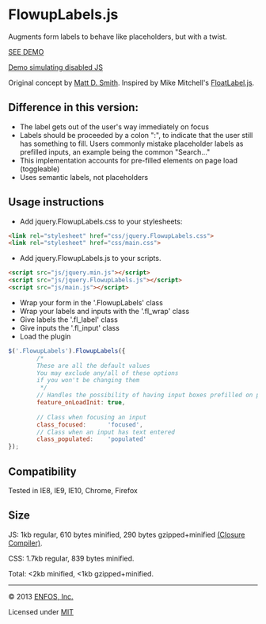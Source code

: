FlowupLabels.js
===============

Augments form labels to behave like placeholders, but with a twist.

[SEE DEMO](http://enfos.com/FlowupLabels.js/demo/)

[Demo simulating disabled JS](http://enfos.com/FlowupLabels.js/demo/index-nojs.html)

Original concept by [Matt D. Smith](http://dribbble.com/shots/1254439--GIF-Mobile-Form-Interaction). Inspired by Mike Mitchell's [FloatLabel.js](https://github.com/m10l/FloatLabel.js).


Difference in this version: 
----

* The label gets out of the user's way immediately on focus
* Labels should be proceeded by a colon ":", to indicate that the user still has something to fill. Users commonly mistake placeholder labels as prefilled inputs, an example being the common "Search..."
* This implementation accounts for pre-filled elements on page load (toggleable)
* Uses semantic labels, not placeholders


Usage instructions
-----

* Add jquery.FlowupLabels.css to your stylesheets:

``` html
<link rel="stylesheet" href="css/jquery.FlowupLabels.css">
<link rel="stylesheet" href="css/main.css">
```


* Add jquery.FlowupLabels.js to your scripts.

``` html
<script src="js/jquery.min.js"></script>
<script src="js/jquery.FlowupLabels.js"></script>
<script src="js/main.js"></script>
```



* Wrap your form in the '.FlowupLabels' class
* Wrap your labels and inputs with the '.fl_wrap' class
* Give labels the '.fl_label' class
* Give inputs the '.fl_input' class
* Load the plugin

``` js
$('.FlowupLabels').FlowupLabels({
		/*
		These are all the default values
		You may exclude any/all of these options
		if you won't be changing them
		 */
		// Handles the possibility of having input boxes prefilled on page load
		feature_onLoadInit:	true, 
		
		// Class when focusing an input
		class_focused: 		'focused',
		// Class when an input has text entered
		class_populated: 	'populated'	
});
```

Compatibility
-----
Tested in IE8, IE9, IE10, Chrome, Firefox


Size
-----
JS:  1kb regular, 610 bytes minified, 290 bytes gzipped+minified [(Closure Compiler)](http://closure-compiler.appspot.com/home).

CSS: 1.7kb regular, 839 bytes minified.

Total: <2kb minified, <1kb gzipped+minified.



---

© 2013 [ENFOS, Inc.](http://enfos.com)

Licensed under [MIT](https://github.com/ENFOS/FlowupLabels.js/blob/master/LICENSE)

